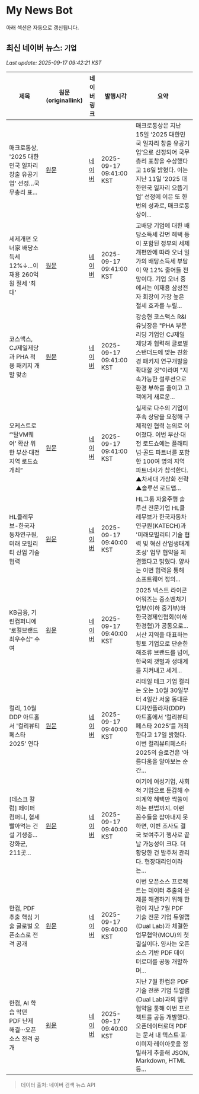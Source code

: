 # My News Bot

아래 섹션은 자동으로 갱신됩니다.

<!-- NEWS:START -->
## 최신 네이버 뉴스: `기업`
_Last update: 2025-09-17 09:42:21 KST_

| 제목 | 원문(originallink) | 네이버 링크 | 발행시각 | 요약 |
|---|---|---|---|---|
| 매크로통상, '2025 대한민국 일자리 창출 유공기업' 선정…국무총리 표... | [원문](https://www.hankyung.com/article/202509178775O) | [네이버](https://n.news.naver.com/mnews/article/015/0005185932?sid=101) | 2025-09-17 09:41:00 KST | 매크로통상은 지난 15일 ‘2025 대한민국 일자리 창출 유공기업’으로 선정되어 국무총리 표창을 수상했다고 16일 밝혔다. 이는 지난 11일 ’2025 대한민국 일자리 으뜸기업’ 선정에 이은 또 한 번의 성과로, 매크로통상이... |
| 세제개편 오너家 배당소득세 12%↓…이재용 260억원 절세 ‘최대’ | [원문](https://www.mydaily.co.kr/page/view/2025091709402464127) | [네이버](https://n.news.naver.com/mnews/article/117/0003989038?sid=103) | 2025-09-17 09:41:00 KST | 고배당 기업에 대한 배당소득세 감면 혜택 등이 포함된 정부의 세제개편안에 따라 오너 일가의 배당소득세 부담이 약 12% 줄어들 전망이다. 기업 오너 중에서는 이재용 삼성전자 회장이 가장 높은 절세 효과를 누릴... |
| 코스맥스, CJ제일제당과 PHA 적용 패키지 개발 맞손 | [원문](http://www.fnnews.com/news/202509170931033744) | [네이버](https://n.news.naver.com/mnews/article/014/0005408006?sid=103) | 2025-09-17 09:41:00 KST | 강승현 코스맥스 R&I유닛장은 "PHA 부문 리딩 기업인 CJ제일제당과 협력해 글로벌 스탠더드에 맞는 친환경 패키지 연구개발을 확대할 것"이라며 "지속가능한 설루션으로 환경 부하를 줄이고 고객에게 새로운... |
| 오케스트로 “‘탈VM웨어’ 확산 위한 부산·대전 지역 로드쇼 개최” | [원문](https://biz.chosun.com/it-science/ict/2025/09/17/M4G4OQ5WO5G5XGTL6IQY4EMMDI/?utm_source=naver&utm_medium=original&utm_campaign=biz) | [네이버](https://n.news.naver.com/mnews/article/366/0001108583?sid=105) | 2025-09-17 09:41:00 KST | 실제로 다수의 기업이 후속 상담을 요청해 구체적인 협력 논의로 이어졌다. 이번 부산·대전 로드쇼에는 플래티넘·골드 파트너를 포함한 100여 명의 지역 파트너사가 참석한다. ▲차세대 가상화 전략 ▲솔루션 로드맵... |
| HL클레무브-한국자동차연구원, 미래 모빌리티 산업 기술 협력 | [원문](https://www.epnc.co.kr/news/articleView.html?idxno=322523) | [네이버](https://www.epnc.co.kr/news/articleView.html?idxno=322523) | 2025-09-17 09:40:00 KST | HL그룹 자율주행 솔루션 전문기업 HL클레무브가 한국자동차연구원(KATECH)과 '미래모빌리티 기술 협력 및 혁신 산업생태계 조성' 업무 협약을 체결했다고 밝혔다. 양사는 이번 협력을 통해 소프트웨어 정의... |
| KB금융, 기린컴퍼니에 '로컬브랜드 최우수상' 수여 | [원문](http://www.whitepaper.co.kr/news/articleView.html?idxno=252115) | [네이버](http://www.whitepaper.co.kr/news/articleView.html?idxno=252115) | 2025-09-17 09:40:00 KST | 2025 넥스트 라이콘 어워즈는 중소벤처기업부(이하 중기부)와 한국경제인협회(이하 한경협)가 공동으로... 서산 지역을 대표하는 향토 기업으로 단순한 해조류 브랜드를 넘어, 한국의 갯벌과 생태계를 지켜내고 세계... |
| 컬리, 10월 DDP 아트홀서 '컬리뷰티페스타2025' 연다 | [원문](https://www.dailian.co.kr/news/view/1549982/?sc=Naver) | [네이버](https://n.news.naver.com/mnews/article/119/0003003845?sid=103) | 2025-09-17 09:40:00 KST | 리테일 테크 기업 컬리는 오는 10월 30일부터 4일간 서울 동대문디자인플라자(DDP) 아트홀에서 ‘컬리뷰티페스타 2025’를 개최한다고 17일 밝혔다. 이번 컬리뷰티페스타 2025의 슬로건은 ‘아름다움을 알아보는 순간... |
| [데스크 칼럼] 페이퍼컴퍼니, 혈세 빨아먹는 건설 기생충...강화군, 211곳... | [원문](http://www.incheonnews.com/news/articleView.html?idxno=429323) | [네이버](http://www.incheonnews.com/news/articleView.html?idxno=429323) | 2025-09-17 09:40:00 KST | 여기에 여성기업, 사회적 기업으로 둔갑해 수의계약 혜택만 싹쓸이하는 편법까지. 이런 꼼수들을 잡아내지 못하면, 이번 조사도 결국 보여주기 행사로 끝날 가능성이 크다. 더 황당한 건 발주처 관리다. 현장대리인이라는... |
| 한컴, PDF 추출 핵심 기술 글로벌 오픈소스로 전격 공개 | [원문](https://www.webeconomy.co.kr/news/articleView.html?idxno=2017562) | [네이버](https://www.webeconomy.co.kr/news/articleView.html?idxno=2017562) | 2025-09-17 09:40:00 KST | 이번 오픈소스 프로젝트는 데이터 추출의 문제를 해결하기 위해 한컴이 지난 7월 PDF 기술 전문 기업 듀얼랩(Dual Lab)과 체결한 업무협약(MOU)의 첫 결실이다. 양사는 오픈소스 기반 PDF 데이터로더를 공동 개발하며... |
| 한컴, AI 학습 막던 PDF 난제 해결···오픈소스 전격 공개 | [원문](http://www.enewstoday.co.kr/news/articleView.html?idxno=2330165) | [네이버](http://www.enewstoday.co.kr/news/articleView.html?idxno=2330165) | 2025-09-17 09:40:00 KST | 지난 7월 한컴은 PDF 기술 전문 기업 듀얼랩(Dual Lab)과의 업무협약을 통해 이번 프로젝트를 공동 개발했다. 오픈데이터로더 PDF는 문서 내 텍스트·표·이미지·레이아웃을 정밀하게 추출해 JSON, Markdown, HTML 등... |

> 데이터 출처: 네이버 검색 뉴스 API
<!-- NEWS:END -->
